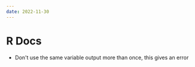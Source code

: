 ```yaml
---
date: 2022-11-30
---
```

# R Docs

- Don't use the same variable output more than once, this gives an error 
